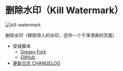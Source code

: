 # 删除水印（Kill Watermark）

![kill-watermark](https://img.shields.io/greasyfork/v/459646)

删除水印（移除烦人的水印，还你一个干净清爽的页面）

- 安装脚本
  - [Greasy Fork](https://greasyfork.org/zh-CN/scripts/459646)
  - [GitHub](https://github.com/maomao1996/tampermonkey-scripts/raw/gh-pages/kill-watermark.user.js)
- [更新日志 CHANGELOG](./CHANGELOG.md)
